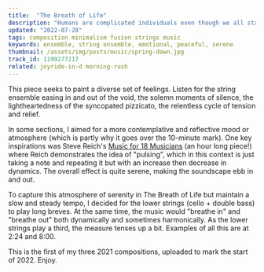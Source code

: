 ```yaml
---
title:  "The Breath of Life"
description: "Humans are complicated individuals even though we all start from two cells."
updated: "2022-07-28"
tags: composition minimalism fusion strings music
keywords: ensemble, string ensemble, emotional, peaceful, serene
thumbnail: /assets/img/posts/music/spring-dawn.jpg
track_id: 1199277217
related: joyride-in-d morning-rush
---
```


This piece seeks to paint a diverse set of feelings. Listen for the string ensemble easing in and out of the void, the solemn moments of silence, the lightheartedness of the syncopated pizzicato, the relentless cycle of tension and relief.

In some sections, I aimed for a more contemplative and reflective mood or atmosphere (which is partly why it goes over the 10-minute mark). One key inspirations was Steve Reich's [Music for 18 Musicians](https://en.wikipedia.org/wiki/Music_for_18_Musicians) (an hour long piece!) where Reich demonstrates the idea of "pulsing", which in this context is just taking a note and repeating it but with an increase then decrease in dynamics. The overall effect is quite serene, making the soundscape ebb in and out.

To capture this atmosphere of serenity in The Breath of Life but maintain a slow and steady tempo, I decided for the lower strings (cello + double bass) to play long breves. At the same time, the music would "breathe in" and "breathe out" both dynamically and sometimes harmonically. As the lower strings play a third, the measure tenses up a bit. Examples of all this are at 2:24 and 8:00.

This is the first of my three 2021 compositions, uploaded to mark the start of 2022. Enjoy.
